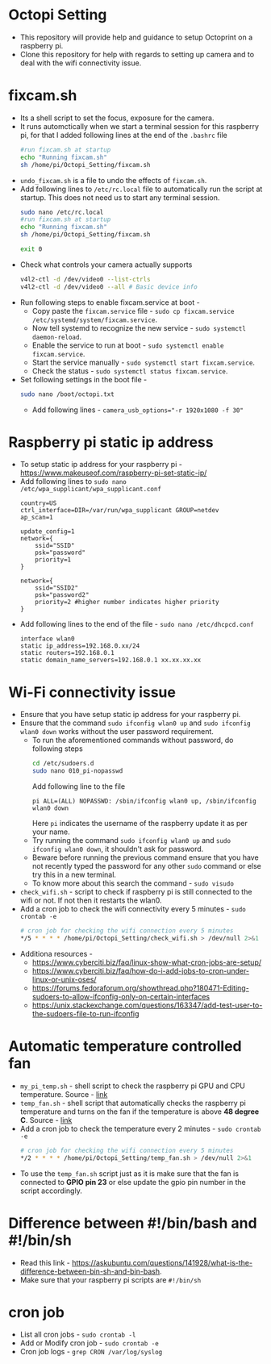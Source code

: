 # Octopi Setting
- This repository will provide help and guidance to setup Octoprint on a raspberry pi.
- Clone this repository for help with regards to setting up camera and to deal with the wifi connectivity issue.

# fixcam.sh
- Its a shell script to set the focus, exposure for the camera.
- It runs automctically when we start a terminal session for this raspberry pi, for that I added following lines at the end of the `.bashrc` file
    ```bash
    #run fixcam.sh at startup
    echo "Running fixcam.sh"
    sh /home/pi/Octopi_Setting/fixcam.sh
   ```
- `undo_fixcam.sh` is a file to undo the effects of `fixcam.sh`.
- Add following lines to `/etc/rc.local` file to automatically run the script at startup. This does not need us to start any terminal session.
    ```bash
    sudo nano /etc/rc.local
    #run fixcam.sh at startup
    echo "Running fixcam.sh"
    sh /home/pi/Octopi_Setting/fixcam.sh

    exit 0
    ```
- Check what controls your camera actually supports
    ```bash
    v4l2-ctl -d /dev/video0 --list-ctrls
    v4l2-ctl -d /dev/video0 --all # Basic device info	
    ```
- Run following steps to enable fixcam.service at boot -
    - Copy paste the `fixcam.service` file - `sudo cp fixcam.service /etc/systemd/system/fixcam.service`.
    - Now tell systemd to recognize the new service - `sudo systemctl daemon-reload`.
    - Enable the service to run at boot - `sudo systemctl enable fixcam.service`.
    - Start the service manually - `sudo systemctl start fixcam.service`.
    - Check the status - `sudo systemctl status fixcam.service`.
- Set following settings in the boot file -
    ``` bash
    sudo nano /boot/octopi.txt
    ```
    - Add following lines - `camera_usb_options="-r 1920x1080 -f 30"`

# Raspberry pi static ip address
- To setup static ip address for your raspberry pi - https://www.makeuseof.com/raspberry-pi-set-static-ip/
- Add following lines to `sudo nano /etc/wpa_supplicant/wpa_supplicant.conf`
    ```text
    country=US
    ctrl_interface=DIR=/var/run/wpa_supplicant GROUP=netdev
    ap_scan=1

    update_config=1
    network={
        ssid="SSID"
        psk="password"
        priority=1
    }

    network={
        ssid="SSID2"
        psk="password2"
        priority=2 #higher number indicates higher priority
    }
    ```
- Add following lines to the end of the file - `sudo nano /etc/dhcpcd.conf`
    ```text
    interface wlan0
    static ip_address=192.168.0.xx/24
    static routers=192.168.0.1
    static domain_name_servers=192.168.0.1 xx.xx.xx.xx
    ```

# Wi-Fi connectivity issue
- Ensure that you have setup static ip address for your raspberry pi.
- Ensure that the command `sudo ifconfig wlan0 up` and `sudo ifconfig wlan0 down` works without the user password requirement.
    - To run the aforementioned commands without password, do following steps
         ```bash
         cd /etc/sudoers.d
         sudo nano 010_pi-nopasswd
         ```
         Add following line to the file
         ```nano
         pi ALL=(ALL) NOPASSWD: /sbin/ifconfig wlan0 up, /sbin/ifconfig wlan0 down
         ```
         Here `pi` indicates the username of the raspberry update it as per your name.
    - Try running the command `sudo ifconfig wlan0 up` and `sudo ifconfig wlan0 down`, it shouldn't ask for password.
    - Beware before running the previous command ensure that you have not recently typed the password for any other `sudo` command or else try this in a new terminal.
    - To know more about this search the command - `sudo visudo`
- `check_wifi.sh` - script to check if raspberry pi is still connected to the wifi or not. If not then it restarts the wlan0.
- Add a cron job to check the wifi connectivity every 5 minutes - `sudo crontab -e`
    ```bash
    # cron job for checking the wifi connection every 5 minutes
    */5 * * * * /home/pi/Octopi_Setting/check_wifi.sh > /dev/null 2>&1
    ```
- Additiona resources - 
    - https://www.cyberciti.biz/faq/linux-show-what-cron-jobs-are-setup/
    - https://www.cyberciti.biz/faq/how-do-i-add-jobs-to-cron-under-linux-or-unix-oses/
    - https://forums.fedoraforum.org/showthread.php?180471-Editing-sudoers-to-allow-ifconfig-only-on-certain-interfaces
    - https://unix.stackexchange.com/questions/163347/add-test-user-to-the-sudoers-file-to-run-ifconfig
    
# Automatic temperature controlled fan
- `my_pi_temp.sh` - shell script to check the raspberry pi GPU and CPU temperature. Source - [link](https://www.cyberciti.biz/faq/linux-find-out-raspberry-pi-gpu-and-arm-cpu-temperature-command/)
- `temp_fan.sh` - shell script that automatically checks the raspberry pi temperature and turns on the fan if the temperature is above **48 degree C**. Source - [link](https://embeddedcomputing.com/technology/software-and-os/ides-application-programming/raspberry-pi-cooling-fan-control-with-bash-scripting)
- Add a cron job to check the temperature every 2 minutes - `sudo crontab -e`
    ```bash
    # cron job for checking the wifi connection every 5 minutes
    */2 * * * * /home/pi/Octopi_Setting/temp_fan.sh > /dev/null 2>&1
   ```
- To use the `temp_fan.sh` script just as it is make sure that the fan is connected to **GPIO pin 23** or else update the gpio pin number in the script accordingly.

# Difference between #!/bin/bash and #!/bin/sh
- Read this link - https://askubuntu.com/questions/141928/what-is-the-difference-between-bin-sh-and-bin-bash.
- Make sure that your raspberry pi scripts are `#!/bin/sh`

# cron job 
- List all cron jobs - `sudo crontab -l`
- Add or Modify cron job - `sudo crontab -e`
- Cron job logs - `grep CRON /var/log/syslog`